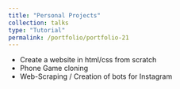 ```yaml
---
title: "Personal Projects"
collection: talks
type: "Tutorial"
permalink: /portfolio/portfolio-21
---
```



* Create a website in html/css from scratch 
* Phone Game cloning 
* Web-Scraping / Creation of bots for Instagram
